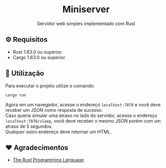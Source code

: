 <h1 align="center">Miniserver</h1>

<p align="center">Servidor web simples implementado com Rust</p>

## ⚙️ Requisitos

- Rust 1.63.0 ou superior.
- Cargo 1.63.0 ou superior.

## 🤖 Utilização

Para executar o projeto utilize o comando:

```
cargo run
```

Agora em um navegador, acesse o endereço `localhost:7878` e você deve receber um JSON como resposta de sucesso.
<br />
Caso queria simular uma atraso no lado do servidor, acesse o endereço `localhost:7878/sleep`, você deve receber o mesmo JSON porém com um atraso de 5 segundos.
<br />
Qualquer outro endereço deve retornar um HTML.

## :heart: Agradecimentos

- [The Rust Programming Language](https://doc.rust-lang.org/book/ch20-00-final-project-a-web-server.html)
